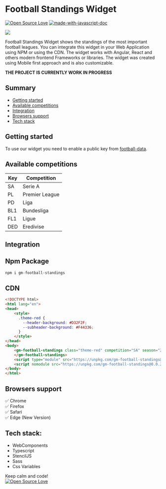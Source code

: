 # Football Standings Widget
[![Open Source Love](https://badges.frapsoft.com/os/mit/mit.svg?v=102)](https://github.com/ellerbrock/open-source-badge/)
[![made-with-javascript-doc](https://img.shields.io/badge/Made%20with-Javascript-1f425f.svg)](https://www.sphinx-doc.org/)

<img src="https://user-images.githubusercontent.com/6887120/94998705-30729580-05b4-11eb-8957-12b44d915fa5.png" />

Football Standings Widget shows the standings of the most important football leagues.
You can integrate this widget in your Web Application using NPM or using the CDN. The widget works with Angular, React and others modern frontend Frameworks or libraries.
The widget was created using Mobile first approach and is also customizable.

**THE PROJECT IS CURRENTLY WORK IN PROGRESS**

## Summary
- [Getting started](#getting-started)
- [Available competitions](#available-competitions)
- [Integration](#integration)
- [Browsers support](#browsers-support)
- [Tech stack](#tech-stack)

## Getting started
To use our widget you need to enable a public key from [football-data](https://www.football-data.org/).

## Available competitions
| Key | Competition |
| ------ | ------ |
| SA | Serie A |
| PL | Premier League |
| PD | Liga |
| BL1 | Bundesliga |
| FL1 | Ligue |
| DED | Eredivise |

## Integration

## Npm Package
```sh
npm i gm-football-standings
```

## CDN
```html
<!DOCTYPE html>
<html lang="en">
<head>
    <style>
      .theme-red {
        --header-background: #D32F2F;
        --subheader-background: #F44336;
      }
    </style>
</head>
<body>
    <gm-football-standings class="theme-red" competition="SA" season="2019" key="public-key-here">
    </gm-football-standings>
    <script type="module" src="https://unpkg.com/gm-football-standings@0.0.2/dist/gm-football-standings/gm-football-standings.esm.js"></script>
    <script nomodule src="https://unpkg.com/gm-football-standings@0.0.2/dist/gm-football-standings/gm-football-standings.js"></script>
</body>
</html>
```

## Browsers support
:white_check_mark: Chrome
<br/>
:white_check_mark: Firefox
<br/>
:white_check_mark: Safari
<br/>
:white_check_mark: Edge (New Version)

## Tech stack:
- WebComponents
- Typescript
- StencilJS
- Sass
- Css Variables

Keep calm and code!
<br>
[![Open Source Love](https://badges.frapsoft.com/os/v3/open-source.svg?v=102)](https://github.com/ellerbrock/open-source-badge/)